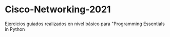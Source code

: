 # Cisco-Networking-2021
Ejercicios guiados realizados en nivel básico para "Programming Essentials in Python
